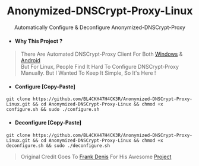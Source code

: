 <h1 align=center>Anonymized-DNSCrypt-Proxy-Linux</h1>
<p align=center>Automatically Configure & Deconfigure Anonymized-DNSCrypt-Proxy</p>

* #### Why This Project ?
> There Are Automated DNSCrypt-Proxy Client For Both [Windows](https://github.com/bitbeans/SimpleDnsCrypt) & [Android](https://git.nixnet.xyz/quindecim/dnscrypt-proxy-android) <br/>
> But For Linux, People Find It Hard To Configure DNSCrypt-Proxy Manually. But I Wanted To Keep It Simple, So It's Here !

* #### Configure [Copy-Paste]
```
git clone https://github.com/BL4CKH47H4CK3R/Anonymized-DNSCrypt-Proxy-Linux.git && cd Anonymized-DNSCrypt-Proxy-Linux && chmod +x configure.sh && sudo ./configure.sh
```
* #### Deconfigure [Copy-Paste]
```
git clone https://github.com/BL4CKH47H4CK3R/Anonymized-DNSCrypt-Proxy-Linux.git && cd Anonymized-DNSCrypt-Proxy-Linux && chmod +x deconfigure.sh && sudo ./deconfigure.sh
```
> Original Credit Goes To [Frank Denis](https://github.com/jedisct1) For His Awesome [Project](https://github.com/DNSCrypt/dnscrypt-proxy)
